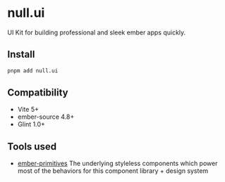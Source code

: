 # null.ui

UI Kit for building professional and sleek ember apps quickly.

## Install

```bash
pnpm add null.ui
```

## Compatibility

- Vite 5+
- ember-source 4.8+
- Glint 1.0+

## Tools used

- [ember-primitives](https://ember-primitives.pages.dev/)
  The underlying styleless components which power most of the behaviors for this component library + design system
